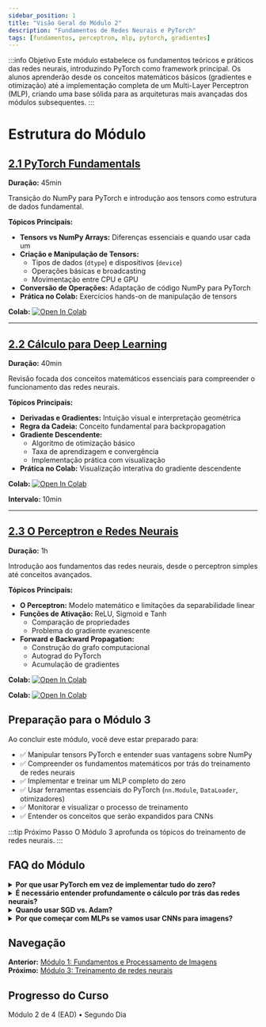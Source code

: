 ```yaml
---
sidebar_position: 1
title: "Visão Geral do Módulo 2"
description: "Fundamentos de Redes Neurais e PyTorch"
tags: [fundamentos, perceptron, mlp, pytorch, gradientes]
---
```


:::info Objetivo
Este módulo estabelece os fundamentos teóricos e práticos das redes neurais, introduzindo PyTorch como framework principal. Os alunos aprenderão desde os conceitos matemáticos básicos (gradientes e otimização) até a implementação completa de um Multi-Layer Perceptron (MLP), criando uma base sólida para as arquiteturas mais avançadas dos módulos subsequentes.
:::

# Estrutura do Módulo

## [2.1 PyTorch Fundamentals](./modulo2/pytorch_vs_numpy)
**Duração:** 45min

Transição do NumPy para PyTorch e introdução aos tensors como estrutura de dados fundamental.

**Tópicos Principais:**
- **Tensors vs NumPy Arrays:** Diferenças essenciais e quando usar cada um
- **Criação e Manipulação de Tensors:**
  - Tipos de dados (`dtype`) e dispositivos (`device`)
  - Operações básicas e broadcasting
  - Movimentação entre CPU e GPU
- **Conversão de Operações:** Adaptação de código NumPy para PyTorch
- **Prática no Colab:** Exercícios hands-on de manipulação de tensors

**Colab:** [![Open In Colab](https://colab.research.google.com/assets/colab-badge.svg)](https://colab.research.google.com/drive/1h5UEJ4O4cGA5VY3xTczQTjjXJM15yymT?usp=sharing)

---

## [2.2 Cálculo para Deep Learning](./modulo2/calculo_dl)
**Duração:** 40min

Revisão focada dos conceitos matemáticos essenciais para compreender o funcionamento das redes neurais.

**Tópicos Principais:**
- **Derivadas e Gradientes:** Intuição visual e interpretação geométrica
- **Regra da Cadeia:** Conceito fundamental para backpropagation
- **Gradiente Descendente:**
  - Algoritmo de otimização básico
  - Taxa de aprendizagem e convergência
  - Implementação prática com visualização
- **Prática no Colab:** Visualização interativa do gradiente descendente

**Colab:** [![Open In Colab](https://colab.research.google.com/assets/colab-badge.svg)](https://colab.research.google.com/drive/1UiZknApSIUskyPZoRwqQoTs96YCB08fL?usp=sharing)

**Intervalo:** 10min

---

## [2.3 O Perceptron e Redes Neurais](./modulo2/perceptron)
**Duração:** 1h

Introdução aos fundamentos das redes neurais, desde o perceptron simples até conceitos avançados.

**Tópicos Principais:**
- **O Perceptron:** Modelo matemático e limitações da separabilidade linear
- **Funções de Ativação:** ReLU, Sigmoid e Tanh
  - Comparação de propriedades
  - Problema do gradiente evanescente
- **Forward e Backward Propagation:**
  - Construção do grafo computacional
  - Autograd do PyTorch
  - Acumulação de gradientes

**Colab:** [![Open In Colab](https://colab.research.google.com/assets/colab-badge.svg)](https://colab.research.google.com/drive/1A5yhlyKKzm7VU3qtE3Cr9rbYYNsTXYBx?usp=sharing)

**Colab:** [![Open In Colab](https://colab.research.google.com/assets/colab-badge.svg)](https://colab.research.google.com/drive/1hKdzzgJ7N2MmAIsgnziiLfmtgU-z79Zs?usp=sharing)

## Preparação para o Módulo 3

Ao concluir este módulo, você deve estar preparado para:

- ✅ Manipular tensors PyTorch e entender suas vantagens sobre NumPy
- ✅ Compreender os fundamentos matemáticos por trás do treinamento de redes neurais
- ✅ Implementar e treinar um MLP completo do zero
- ✅ Usar ferramentas essenciais do PyTorch (`nn.Module`, `DataLoader`, otimizadores)
- ✅ Monitorar e visualizar o processo de treinamento
- ✅ Entender os conceitos que serão expandidos para CNNs

:::tip Próximo Passo
O Módulo 3 aprofunda os tópicos do treinamento de redes neurais.
:::

## FAQ do Módulo

<details>
<summary><strong>Por que usar PyTorch em vez de implementar tudo do zero?</strong></summary>
<p>PyTorch automatiza cálculos de gradientes complexos, oferece otimizações de GPU e fornece componentes testados e otimizados. Isso permite focar na arquitetura e lógica do modelo em vez de detalhes de implementação.</p>
</details>

<details>
<summary><strong>É necessário entender profundamente o cálculo por trás das redes neurais?</strong></summary>
<p>Uma compreensão sólida dos gradientes e otimização é essencial para debugar problemas de treinamento, escolher hiperparâmetros adequados e entender por que certas técnicas funcionam.</p>
</details>

<details>
<summary><strong>Quando usar SGD vs. Adam?</strong></summary>
<p>Adam é geralmente mais robusto e converge mais rapidamente, sendo uma boa escolha padrão. SGD com momentum pode alcançar melhor generalização em alguns casos, especialmente com scheduling adequado da taxa de aprendizagem.</p>
</details>

<details>
<summary><strong>Por que começar com MLPs se vamos usar CNNs para imagens?</strong></summary>
<p>MLPs introduzem conceitos fundamentais (forward/backward pass, otimização, PyTorch) de forma mais simples. CNNs são extensões dos MLPs com operações específicas para dados espaciais.</p>
</details>

## Navegação

**Anterior:** [Módulo 1: Fundamentos e Processamento de Imagens](../modulo1/)  
**Próximo:** [Módulo 3: Treinamento de redes neurais](../modulo3/)

## Progresso do Curso

Módulo 2 de 4 (EAD) • Segundo Dia